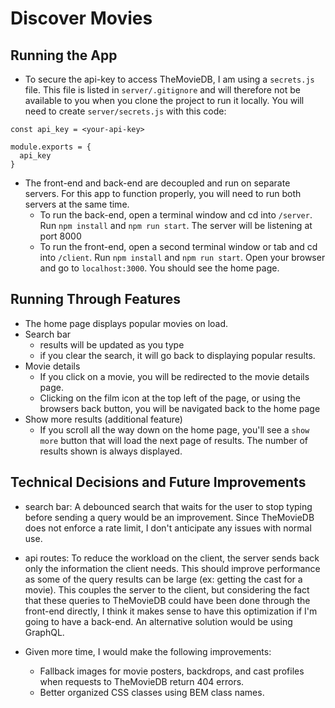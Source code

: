 # Discover Movies

## Running the App
* To secure the api-key to access TheMovieDB, I am using a `secrets.js` file. This file is listed in `server/.gitignore` and will therefore not be available to you when you clone the project to run it locally. You will need to create `server/secrets.js` with this code:
```
const api_key = <your-api-key>

module.exports = {
  api_key
}
```
* The front-end and back-end are decoupled and run on separate servers. For this app to function properly, you will need to run both servers at the same time.
  * To run the back-end, open a terminal window and cd into `/server`. Run `npm install` and `npm run start`. The server will be listening at port 8000
  * To run the front-end, open a second terminal window or tab and cd into `/client`. Run `npm install` and `npm run start`. Open your browser and go to `localhost:3000`. You should see the home page.

## Running Through Features
* The home page displays popular movies on load.
* Search bar
  * results will be updated as you type
  * if you clear the search, it will go back to displaying popular results.
* Movie details
  * If you click on a movie, you will be redirected to the movie details page.
  * Clicking on the film icon at the top left of the page, or using the browsers back button, you will be navigated back to the home page
* Show more results (additional feature)
  * If you scroll all the way down on the home page, you'll see a `show more` button that will load the next page of results. The number of results shown is always displayed.

## Technical Decisions and Future Improvements
* search bar: A debounced search that waits for the user to stop typing before sending a query would be an improvement. Since TheMovieDB does not enforce a rate limit, I don't anticipate any issues with normal use.

* api routes: To reduce the workload on the client, the server sends back only the information the client needs. This should improve performance as some of the query results can be large (ex: getting the cast for a movie). This couples the server to the client, but considering the fact that these queries to TheMovieDB could have been done through the front-end directly, I think it makes sense to have this optimization if I'm going to have a back-end. An alternative solution would be using GraphQL.

* Given more time, I would make the following improvements:
  * Fallback images for movie posters, backdrops, and cast profiles when requests to TheMovieDB return 404 errors.
  * Better organized CSS classes using BEM class names.

